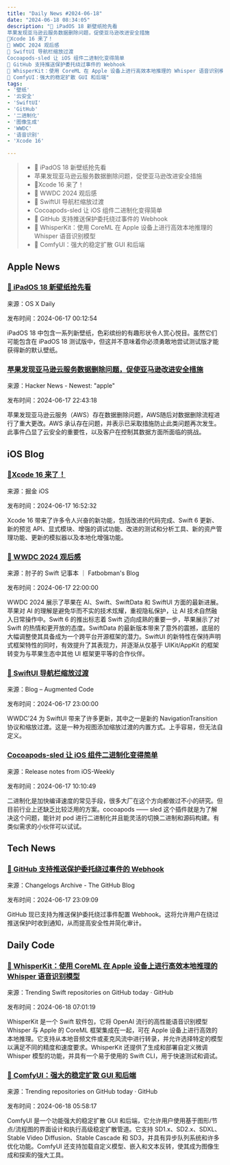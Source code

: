 ```yaml
---
title: "Daily News #2024-06-18"
date: "2024-06-18 08:34:05"
description: "🌟 iPadOS 18 新壁纸抢先看
苹果发现亚马逊云服务数据删除问题，促使亚马逊改进安全措施
🎉Xcode 16 来了！
🌟 WWDC 2024 观后感
🎉 SwiftUI 导航栏缩放过渡
Cocoapods-sled 让 iOS 组件二进制化变得简单
🎉 GitHub 支持推送保护委托绕过事件的 Webhook
🌟 WhisperKit：使用 CoreML 在 Apple 设备上进行高效本地推理的 Whisper 语音识别模型
🎨 ComfyUI：强大的稳定扩散 GUI 和后端"
tags: 
- '壁纸'
- '云安全'
- 'SwiftUI'
- 'GitHub'
- '二进制化'
- '图像生成'
- 'WWDC'
- '语音识别'
- 'Xcode 16'

---
```


> - 🌟 iPadOS 18 新壁纸抢先看
> - 苹果发现亚马逊云服务数据删除问题，促使亚马逊改进安全措施
> - 🎉Xcode 16 来了！
> - 🌟 WWDC 2024 观后感
> - 🎉 SwiftUI 导航栏缩放过渡
> - Cocoapods-sled 让 iOS 组件二进制化变得简单
> - 🎉 GitHub 支持推送保护委托绕过事件的 Webhook
> - 🌟 WhisperKit：使用 CoreML 在 Apple 设备上进行高效本地推理的 Whisper 语音识别模型
> - 🎨 ComfyUI：强大的稳定扩散 GUI 和后端

## Apple News

### [🌟 iPadOS 18 新壁纸抢先看](https://osxdaily.com/2024/06/16/get-the-ipados-18-default-wallpapers/)

来源：OS X Daily

发布时间：2024-06-17 00:12:54

iPadOS 18 中包含一系列新壁纸，色彩缤纷的有趣形状令人赏心悦目。虽然它们可能包含在 iPadOS 18 测试版中，但这并不意味着你必须勇敢地尝试测试版才能获得新的默认壁纸。

### [苹果发现亚马逊云服务数据删除问题，促使亚马逊改进安全措施](https://www.businessinsider.com/apple-alerted-amazon-potential-cloud-security-risk-aws-2024-6)

来源：Hacker News - Newest: "apple"

发布时间：2024-06-17 22:43:18

苹果发现亚马逊云服务（AWS）存在数据删除问题，AWS随后对数据删除流程进行了重大更改。AWS 承认存在问题，并表示已采取措施防止此类问题再次发生。此事件凸显了云安全的重要性，以及客户在控制其数据方面所面临的挑战。

## iOS Blog

### [🎉Xcode 16 来了！](https://juejin.cn/post/7381333086112546835)

来源：掘金 iOS

发布时间：2024-06-17 16:52:32

Xcode 16 带来了许多令人兴奋的新功能，包括改进的代码完成、Swift 6 更新、新的预览 API、显式模块、增强的调试功能、改进的测试和分析工具、新的资产管理功能、更新的模拟器以及本地化增强功能。

### [🌟 WWDC 2024 观后感](https://fatbobman.com/zh/weekly/issue-036/)

来源：肘子的 Swift 记事本 ｜ Fatbobman's Blog

发布时间：2024-06-17 22:00:00

WWDC 2024 展示了苹果在 AI、Swift、SwiftData 和 SwiftUI 方面的最新进展。苹果对 AI 的理解是避免华而不实的技术炫耀，重视隐私保护，让 AI 技术自然融入日常操作中。Swift 6 的推出标志着 Swift 迈向成熟的重要一步，苹果展示了对 Swift 的热情和更开放的态度。SwiftData 的最新版本带来了意外的震撼，底层的大幅调整使其具备成为一个跨平台开源框架的潜力。SwiftUI 的新特性在保持声明式框架特性的同时，有效提升了其表现力，并逐渐从仅基于 UIKit/AppKit 的框架转变为与苹果生态中其他 UI 框架更平等的合作伙伴。

### [🎉 SwiftUI 导航栏缩放过渡](https://augmentedcode.io/2024/06/17/zoom-navigation-transition-in-swiftui/)

来源：Blog – Augmented Code

发布时间：2024-06-17 23:00:00

WWDC'24 为 SwiftUI 带来了许多更新，其中之一是新的 NavigationTransition 协议和缩放过渡。这是一种为视图添加缩放过渡的内置方式。上手容易，但无法自定义。

### [Cocoapods-sled 让 iOS 组件二进制化变得简单](https://github.com/SwiftOldDriver/iOS-Weekly/releases/tag/%23293)

来源：Release notes from iOS-Weekly

发布时间：2024-06-17 10:10:49

二进制化是加快编译速度的常见手段，很多大厂在这个方向都做过不小的研究。但目前行业上还缺乏比较泛用的方案。cocoapods —— sled 这个插件就是为了解决这个问题，能针对 pod 进行二进制化并且能灵活的切换二进制和源码构建。有类似需求的小伙伴可以试试。

## Tech News

### [🎉 GitHub 支持推送保护委托绕过事件的 Webhook](https://github.blog/changelog/2024-06-17-webhook-support-for-push-protection-delegated-bypass-events)

来源：Changelogs Archive - The GitHub Blog

发布时间：2024-06-17 23:09:09

GitHub 现已支持为推送保护委托绕过事件配置 Webhook。这将允许用户在绕过推送保护时收到通知，从而提高安全性并简化审计。

## Daily Code

### [🌟 WhisperKit：使用 CoreML 在 Apple 设备上进行高效本地推理的 Whisper 语音识别模型](https://github.com/argmaxinc/WhisperKit)

来源：Trending Swift repositories on GitHub today · GitHub

发布时间：2024-06-18 07:01:19

WhisperKit 是一个 Swift 软件包，它将 OpenAI 流行的高性能语音识别模型 Whisper 与 Apple 的 CoreML 框架集成在一起，可在 Apple 设备上进行高效的本地推理。它支持从本地音频文件或麦克风流中进行转录，并允许选择特定的模型以满足不同的精度和速度要求。WhisperKit 还提供了生成和部署自定义微调 Whisper 模型的功能，并具有一个易于使用的 Swift CLI，用于快速测试和调试。

### [🎨 ComfyUI：强大的稳定扩散 GUI 和后端](https://github.com/comfyanonymous/ComfyUI)

来源：Trending repositories on GitHub today · GitHub

发布时间：2024-06-18 05:58:17

ComfyUI 是一个功能强大的稳定扩散 GUI 和后端，它允许用户使用基于图形/节点/流程图的界面设计和执行高级稳定扩散管道。它支持 SD1.x、SD2.x、SDXL、Stable Video Diffusion、Stable Cascade 和 SD3，并具有异步队列系统和许多优化功能。ComfyUI 还支持加载自定义模型、嵌入和文本反转，使其成为图像生成和探索的强大工具。
